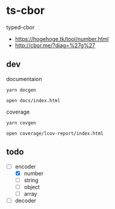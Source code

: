 # ts-cbor

typed-cbor

- https://hogehoge.tk/tool/number.html
- http://cbor.me/?diag=%27g%27

## dev

documentaion

```
yarn docgen

open docs/index.html
```

coverage

```
yarn covgen

open coverage/lcov-report/index.html
```

## todo

- [ ] encoder
  - [x] number
  - [ ] string
  - [ ] object
  - [ ] array
- [ ] decoder
